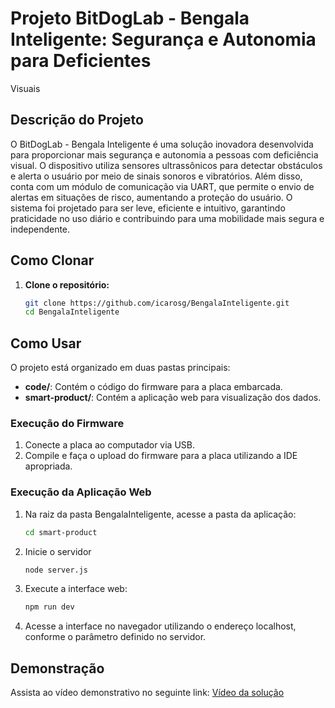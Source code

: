 # Projeto BitDogLab - Bengala Inteligente: Segurança e Autonomia para Deficientes
Visuais

## Descrição do Projeto
O BitDogLab - Bengala Inteligente é uma solução inovadora desenvolvida para proporcionar mais segurança e autonomia a pessoas com deficiência visual. O dispositivo utiliza sensores ultrassônicos para detectar obstáculos e alerta o usuário por meio de sinais sonoros e vibratórios. Além disso, conta com um módulo de comunicação via UART, que permite o envio de alertas em situações de risco, aumentando a proteção do usuário. O sistema foi projetado para ser leve, eficiente e intuitivo, garantindo praticidade no uso diário e contribuindo para uma mobilidade mais segura e independente.

## Como Clonar

1. **Clone o repositório:**
   ```bash
   git clone https://github.com/icarosg/BengalaInteligente.git
   cd BengalaInteligente
   ```
## Como Usar

O projeto está organizado em duas pastas principais:

- **code/**: Contém o código do firmware para a placa embarcada.
- **smart-product/**: Contém a aplicação web para visualização dos dados.

### **Execução do Firmware**
1. Conecte a placa ao computador via USB.
2. Compile e faça o upload do firmware para a placa utilizando a IDE apropriada.

### **Execução da Aplicação Web**
1. Na raiz da pasta BengalaInteligente, acesse a pasta da aplicação:
   ```bash
   cd smart-product
   
2. Inicie o servidor
   ```bash
   node server.js
   
3. Execute a interface web:
   ```bash
   npm run dev

4. Acesse a interface no navegador utilizando o endereço localhost, conforme o parâmetro definido no servidor.

## **Demonstração**

Assista ao vídeo demonstrativo no seguinte link: [Vídeo da solução](https://youtu.be/6nCCD3vMdiw)
